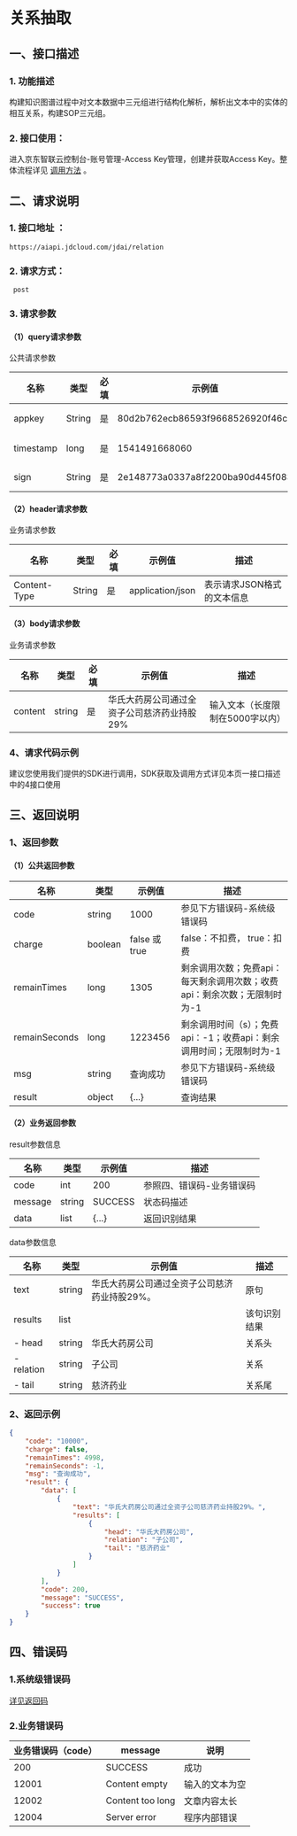 # 关系抽取

## 一、接口描述

### 1. 功能描述

构建知识图谱过程中对文本数据中三元组进行结构化解析，解析出文本中的实体的相互关系，构建SOP三元组。

### 2. 接口使用：

进入京东智联云控制台-账号管理-Access Key管理，创建并获取Access Key。整体流程详见 [调用方法](https://docs.jdcloud.com/cn/common-declaration/api/call-methods) 。

## 二、请求说明

### 1. 接口地址 ：

```
https://aiapi.jdcloud.com/jdai/relation
```

### 2. 请求方式：

```
 post
```

### 3. 请求参数

#### （1）query请求参数

公共请求参数

| 名称      | 类型   | 必填 | 示例值                           | 描述                                           |
| --------- | ------ | ---- | -------------------------------- | ---------------------------------------------- |
| appkey    | String | 是   | 80d2b762ecb86593f9668526920f46c  | 您的appkey，可在买家中心控制台中获取           |
| timestamp | long   | 是   | 1541491668060                    | 请求的时间戳，精确到毫秒，timestamp有效期5分钟 |
| sign      | String | 是   | 2e148773a0337a8f2200ba90d445f083 | 签名，根据规则MD5(sectetkey+timestamp)         |

#### （2）header请求参数

业务请求参数

| 名称         | 类型   | 必填 | 示例值           | 描述                       |
| ------------ | ------ | ---- | ---------------- | -------------------------- |
| Content-Type | String | 是   | application/json | 表示请求JSON格式的文本信息 |

#### （3）body请求参数

业务请求参数

| 名称    | 类型   | 必填 | 示例值                                      | 描述                             |
| ------- | ------ | ---- | ------------------------------------------- | -------------------------------- |
| content | string | 是   | 华氏大药房公司通过全资子公司慈济药业持股29% | 输入文本（长度限制在5000字以内） |

### 4、请求代码示例

建议您使用我们提供的SDK进行调用，SDK获取及调用方式详见本页一接口描述中的4接口使用

## 三、返回说明

### 1、返回参数

#### （1）公共返回参数

| 名称          | 类型    | 示例值        | 描述                                                         |
| ------------- | ------- | ------------- | ------------------------------------------------------------ |
| code          | string  | 1000          | 参见下方错误码-系统级错误码                                  |
| charge        | boolean | false 或 true | false：不扣费， true：扣费                                   |
| remainTimes   | long    | 1305          | 剩余调用次数；免费api：每天剩余调用次数；收费api：剩余次数；无限制时为-1 |
| remainSeconds | long    | 1223456       | 剩余调用时间（s）；免费api：-1；收费api：剩余调用时间；无限制时为-1 |
| msg           | string  | 查询成功      | 参见下方错误码-系统级错误码                                  |
| result        | object  | {...}         | 查询结果                                                     |

#### （2）业务返回参数

result参数信息

| 名称    | 类型   | 示例值  | 描述                      |
| ------- | ------ | ------- | ------------------------- |
| code    | int    | 200     | 参照四、错误码-业务错误码 |
| message | string | SUCCESS | 状态码描述                |
| data    | list   | {...}   | 返回识别结果              |

data参数信息

| 名称       | 类型   | 示例值                                        | 描述         |
| ---------- | ------ | --------------------------------------------- | ------------ |
| text       | string | 华氏大药房公司通过全资子公司慈济药业持股29%。 | 原句         |
| results    | list   |                                               | 该句识别结果 |
| - head     | string | 华氏大药房公司                                | 关系头       |
| - relation | string | 子公司                                        | 关系         |
| - tail     | string | 慈济药业                                      | 关系尾       |

### 2、返回示例

```json
{
    "code": "10000",
    "charge": false,
    "remainTimes": 4998,
    "remainSeconds": -1,
    "msg": "查询成功",
    "result": {
        "data": [
            {
                "text": "华氏大药房公司通过全资子公司慈济药业持股29%。",
                "results": [
                    {
                        "head": "华氏大药房公司",
                        "relation": "子公司",
                        "tail": "慈济药业"
                    }
                ]
            }
        ],
        "code": 200,
        "message": "SUCCESS",
        "success": true
    }
}
```

## 四、错误码

### 1.系统级错误码

[详见返回码](https://aidoc.jd.com/user/returncode.html)

### 2.业务错误码

| 业务错误码（code） | message          | 说明           |
| ------------------ | ---------------- | -------------- |
| 200                | SUCCESS          | 成功           |
| 12001              | Content empty    | 输入的文本为空 |
| 12002              | Content too long | 文章内容太长   |
| 12004              | Server error     | 程序内部错误   |